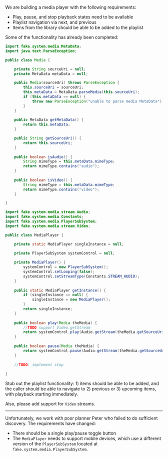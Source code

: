 We are building a media player with the following requirements:
- Play, pause, and stop playback states need to be available
- Playlist navigation via next, and previous
- Items from the library should be able to be added to the playlist

Some of the functionality has already been completed:

```java
import fake.system.media.MetaData;
import java.text.ParseException;

public class Media {

    private String sourceUri = null;
    private MetaData metaData = null;

    public Media(sourceUri) throws ParseException {
        this.sourceUri = sourceUri;
        this.metaData = MetaData.parseMedia(this.sourceUri);
        if (this.metaData == null) {
            throw new ParseException("unable to parse media MetaData");
        }
    }
    
    public MetaData getMetaData() {
        return this.metaData;
    }

    public String getSourceUri() {
        return this.sourceUri;
    }
    
    public boolean isAudio() {
        String mimeType = this.metaData.mimeType;
        return mimeType.contains("audio");
    }
    
    public boolean isVideo() {
        String mimeType = this.metaData.mimeType;
        return mimeType.contains("video");
    }

}
```

```java
import fake.system.media.stream.Audio;
import fake.system.media.Constants;
import fake.system.media.PlayerSubSystem;
import fake.system.media.stream.Video;

public class MediaPlayer {

    private static MediaPlayer singleInstance = null;
    
    private PlayerSubSystem systemControl = null;

    private MediaPlayer() {
        systemControl = new PlayerSubSystem();
        systemControl.setLooping(false);
        systemControl.setStreamType(Constants.STREAM_AUDIO);
    }
    
    public static MediaPlayer getInstance() {
        if (singleInstance == null) {
            singleInstance = new MediaPlayer();
        }
        return singleInstance;
    }
    
    public boolean play(Media theMedia) {
        //TODO support Video.getStream
        return systemControl.play(Audio.getStream(theMedia.getSourceUri()));
    }
    
    public boolean pause(Media theMedia) {
        return systemControl.pause(Audio.getStream(theMedia.getSourceUri()));
    }
    
    //TODO: implement stop
    
}
```

Stub out the playlist functionality: 1) items should be able to be added,
and the caller should be able to navigate to 2) previous or 3) upcoming items,
with playback starting immediately.

Also, please add support for `Video` streams.

***

Unfortunately, we work with poor planner Peter who failed to do sufficient discovery.
The requirements have changed:
- There should be a single play/pause toggle button
- The `MediaPlayer` needs to support mobile devices, which use a different version of the `PlayerSubSystem` located at `fake.system.media.PlayerSubSystem`.
